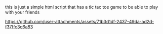 this is just a simple html script that has a tic tac toe game to be able to play with your friends 

https://github.com/user-attachments/assets/71b3d1df-2437-49da-ad2d-f37ffc3c6a83




